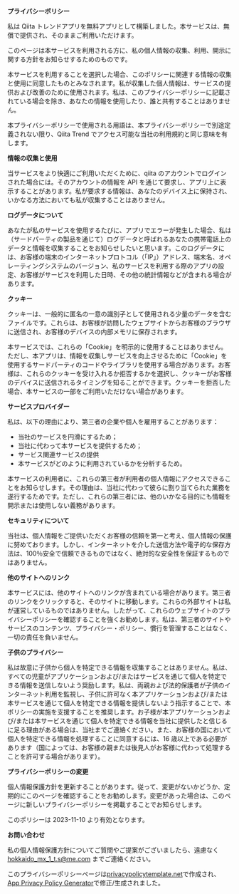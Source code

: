 **プライバシーポリシー**

私は Qiita トレンドアプリを無料アプリとして構築しました。本サービスは、無償で提供され、そのままご利用いただけます。

このページは本サービスを利用される方に、私の個人情報の収集、利用、開示に関する方針をお知らせするためのものです。

本サービスを利用することを選択した場合、このポリシーに関連する情報の収集と使用に同意したものとみなされます。私が収集した個人情報は、サービスの提供および改善のために使用されます。私は、このプライバシーポリシーに記載されている場合を除き、あなたの情報を使用したり、誰と共有することはありません。

本プライバシーポリシーで使用される用語は、本プライバシーポリシーで別途定義されない限り、Qiita Trend でアクセス可能な当社の利用規約と同じ意味を有します。

**情報の収集と使用**

当サービスをより快適にご利用いただくために、qiita のアカウントでログインされた場合には。そのアカウントの情報を API を通じて要求し、アプリ上に表示することがあります。私が要求する情報は、あなたのデバイス上に保持され、いかなる方法においても私が収集することはありません。

**ログデータについて**

あなたが私のサービスを使用するたびに、アプリでエラーが発生した場合、私は（サードパーティの製品を通じて）ログデータと呼ばれるあなたの携帯電話上のデータと情報を収集することをお知らせしたいと思います。このログデータには、お客様の端末のインターネットプロトコル（「IP」）アドレス、端末名、オペレーティングシステムのバージョン、私のサービスを利用する際のアプリの設定、お客様がサービスを利用した日時、その他の統計情報などが含まれる場合があります。

**クッキー**

クッキーは、一般的に匿名の一意の識別子として使用される少量のデータを含むファイルです。これらは、お客様が訪問したウェブサイトからお客様のブラウザに送信され、お客様のデバイスの内部メモリに保存されます。

本サービスでは、これらの「Cookie」を明示的に使用することはありません。ただし、本アプリは、情報を収集しサービスを向上させるために「Cookie」を使用するサードパーティのコードやライブラリを使用する場合があります。お客様は、これらのクッキーを受け入れるか拒否するかを選択し、クッキーがお客様のデバイスに送信されるタイミングを知ることができます。クッキーを拒否した場合、本サービスの一部をご利用いただけない場合があります。

**サービスプロバイダー**

私は、以下の理由により、第三者の企業や個人を雇用することがあります：

- 当社のサービスを円滑にするため；
- 当社に代わって本サービスを提供するため；
- サービス関連サービスの提供
- 本サービスがどのように利用されているかを分析するため。

本サービスの利用者に、これらの第三者が利用者の個人情報にアクセスできることをお知らせします。その理由は、当社に代わって彼らに割り当てられた業務を遂行するためです。ただし、これらの第三者には、他のいかなる目的にも情報を開示または使用しない義務があります。

**セキュリティについて**

当社は、個人情報をご提供いただくお客様の信頼を第一と考え、個人情報の保護に努めております。しかし、インターネットを介した送信方法や電子的な保存方法は、100％安全で信頼できるものではなく、絶対的な安全性を保証するものではありません。

**他のサイトへのリンク**

本サービスには、他のサイトへのリンクが含まれている場合があります。第三者のリンクをクリックすると、そのサイトに移動します。これらの外部サイトは私が運営しているものではありません。したがって、これらのウェブサイトのプライバシーポリシーを確認することを強くお勧めします。私は、第三者のサイトやサービスのコンテンツ、プライバシー・ポリシー、慣行を管理することはなく、一切の責任を負いません。

**子供のプライバシー**

私は故意に子供から個人を特定できる情報を収集することはありません。私は、すべての児童がアプリケーションおよび/またはサービスを通じて個人を特定できる情報を送信しないよう奨励します。私は、両親および法的保護者が子供のインターネット利用を監視し、子供に許可なく本アプリケーションおよび/または本サービスを通じて個人を特定できる情報を提供しないよう指示することで、本ポリシーの実施を支援することを推奨します。お子様が本アプリケーションおよび/または本サービスを通じて個人を特定できる情報を当社に提供したと信じるに足る理由がある場合は、当社までご連絡ください。また、お客様の国において個人を特定できる情報を処理することに同意するには、16 歳以上である必要があります（国によっては、お客様の親または後見人がお客様に代わって処理することを許可する場合があります）。

**プライバシーポリシーの変更**

個人情報保護方針を更新することがあります。従って、変更がないかどうか、定期的にこのページを確認することをお勧めします。変更があった場合は、このページに新しいプライバシーポリシーを掲載することでお知らせします。

このポリシーは 2023-11-10 より有効となります。

**お問い合わせ**

私の個人情報保護方針についてご質問やご提案がございましたら、遠慮なく hokkaido_mx_1_t.s@me.com までご連絡ください。

このプライバシーポリシーページは[privacypolicytemplate.net](https://privacypolicytemplate.net)で作成され、[App Privacy Policy Generator](https://app-privacy-policy-generator.nisrulz.com/)で修正/生成されました。
